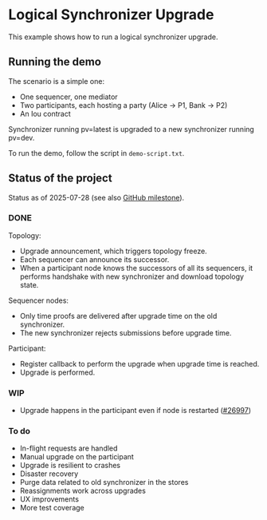 # Logical Synchronizer Upgrade
This example shows how to run a logical synchronizer upgrade.

## Running the demo
The scenario is a simple one:

- One sequencer, one mediator
- Two participants, each hosting a party (Alice -> P1, Bank -> P2)
- An Iou contract

Synchronizer running pv=latest is upgraded to a new synchronizer running pv=dev.

To run the demo, follow the script in `demo-script.txt`.

## Status of the project
Status as of 2025-07-28 (see also [GitHub milestone](https://github.com/DACH-NY/canton/milestone/100)).

### DONE

Topology:

- Upgrade announcement, which triggers topology freeze.
- Each sequencer can announce its successor.
- When a participant node knows the successors of all its sequencers, it performs handshake with new synchronizer
  and download topology state.

Sequencer nodes:

- Only time proofs are delivered after upgrade time on the old synchronizer.
- The new synchronizer rejects submissions before upgrade time.

Participant:

- Register callback to perform the upgrade when upgrade time is reached.
- Upgrade is performed.

### WIP

- Upgrade happens in the participant even if node is restarted ([#26997](https://github.com/DACH-NY/canton/issues/26997))

### To do

- In-flight requests are handled
- Manual upgrade on the participant
- Upgrade is resilient to crashes
- Disaster recovery
- Purge data related to old synchronizer in the stores
- Reassignments work across upgrades
- UX improvements
- More test coverage
